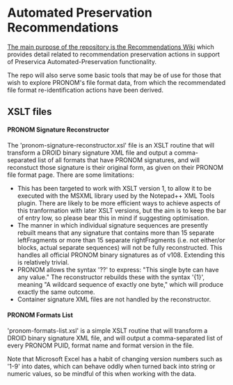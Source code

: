 # Automated Preservation Recommendations
[The main purpose of the repository is the Recommendations Wiki](https://github.com/preservica/automated-preservation-recommendations/wiki) which provides detail related to recommendation preservation actions in support of Preservica Automated-Preservation functionality. 

The repo will also serve some basic tools that may be of use for those that wish to explore PRONOM's file format data, from which the recommendated file format re-identification actions have been derived.

## XSLT files

#### PRONOM Signature Reconstructor

The 'pronom-signature-reconstructor.xsl' file is an XSLT routine that will transform a DROID binary signature XML file and output a comma-separated list of all formats that have PRONOM signatures, and will reconstuct those signature is their original form, as given on their PRONOM file format page. There are some limitations:

* This has been targeted to work with XSLT version 1, to allow it to be executed with the MSXML library used by the Notepad++ XML Tools plugin. There are likely to be more efficient ways to achieve aspects of this tranformation with later XSLT versions, but the aim is to keep the bar of entry low, so please bear this in mind if suggesting optimisation.
* The manner in which individual signature sequences are presently rebuilt means that any signature that contains more than 15 separate leftFragments or more than 15 separate rightFragments (i.e. not either/or blocks, actual separate sequences) will not be fully reconstructed. This handles all official PRONOM binary signatures as of v108. Extending this is relatively trivial.
* PRONOM allows the syntax '??' to express: "This single byte can have any value." The reconstructor rebuilds these with the syntax '{1}', meaning "A wildcard sequence of exactly one byte," which will produce exactly the same outcome.
* Container signature XML files are not handled by the reconstructor.

#### PRONOM Formats List

'pronom-formats-list.xsl' is a simple XSLT routine that will transform a DROID binary signature XML file, and will output a comma-separated list of every PRONOM PUID, format name and format version in the file.

Note that Microsoft Excel has a habit of changing version numbers such as '1-9' into dates, which can behave oddly when turned back into string or numeric values, so be mindful of this when working with the data.
